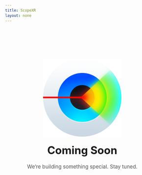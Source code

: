 ```yaml
---
title: ScopeXR
layout: none
---
```


<div style="padding-top:100px; text-align:center;">

  <img src="/assets/app-icon.png" alt="ScopeXR app icon" width="256" height="256" />

  <h1 style="margin-top:20px; font-size:2.5em;">Coming Soon</h1>

  <p style="font-size:1.2em; color:#555;">
    We’re building something special. Stay tuned.
  </p>

</div>